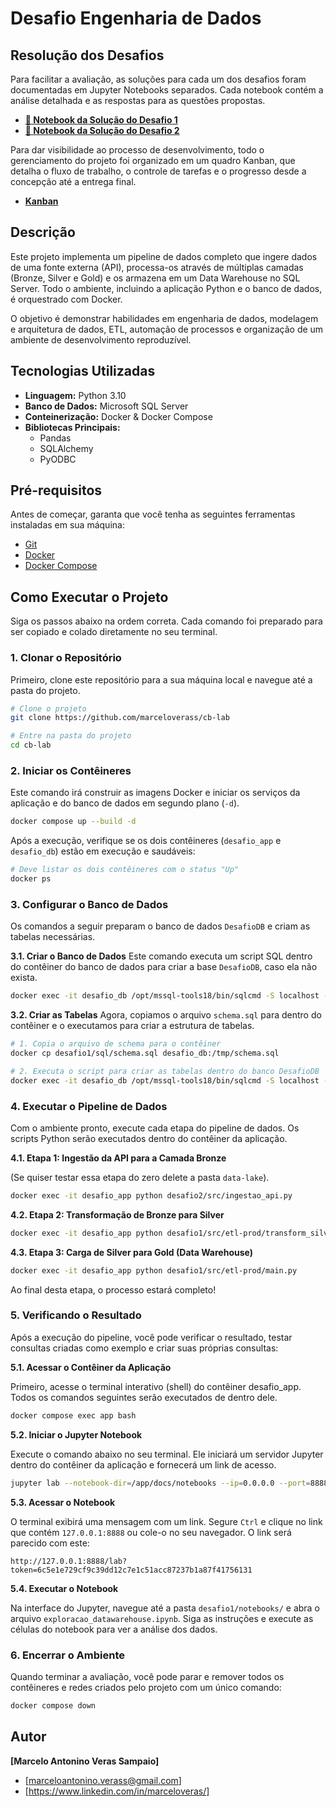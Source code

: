 # Desafio Engenharia de Dados

## Resolução dos Desafios

Para facilitar a avaliação, as soluções para cada um dos desafios foram documentadas em Jupyter Notebooks separados. Cada notebook contém a análise detalhada e as respostas para as questões propostas.

* **[📄 Notebook da Solução do Desafio 1](https://github.com/marceloverass/cb-lab/blob/main/docs/notebooks/desafio1.ipynb)**
* **[📄 Notebook da Solução do Desafio 2](https://github.com/marceloverass/cb-lab/blob/main/docs/notebooks/desafio2.ipynb)**

Para dar visibilidade ao processo de desenvolvimento, todo o gerenciamento do projeto foi organizado em um quadro Kanban, que detalha o fluxo de trabalho, o controle de tarefas e o progresso desde a concepção até a entrega final.

* **[Kanban](https://github.com/marceloverass/cb-lab/blob/main/docs/KANBAN.md)**

## Descrição

Este projeto implementa um pipeline de dados completo que ingere dados de uma fonte externa (API), processa-os através de múltiplas camadas (Bronze, Silver e Gold) e os armazena em um Data Warehouse no SQL Server. Todo o ambiente, incluindo a aplicação Python e o banco de dados, é orquestrado com Docker.

O objetivo é demonstrar habilidades em engenharia de dados, modelagem e arquitetura de dados, ETL, automação de processos e organização de um ambiente de desenvolvimento reproduzível.

## Tecnologias Utilizadas

* **Linguagem:** Python 3.10
* **Banco de Dados:** Microsoft SQL Server
* **Conteinerização:** Docker & Docker Compose
* **Bibliotecas Principais:**
    * Pandas
    * SQLAlchemy
    * PyODBC

## Pré-requisitos

Antes de começar, garanta que você tenha as seguintes ferramentas instaladas em sua máquina:

* [Git](https://git-scm.com/)
* [Docker](https://www.docker.com/products/docker-desktop/)
* [Docker Compose](https://docs.docker.com/compose/install/)

## Como Executar o Projeto

Siga os passos abaixo na ordem correta. Cada comando foi preparado para ser copiado e colado diretamente no seu terminal.

### 1. Clonar o Repositório

Primeiro, clone este repositório para a sua máquina local e navegue até a pasta do projeto.

```bash
# Clone o projeto
git clone https://github.com/marceloverass/cb-lab

# Entre na pasta do projeto
cd cb-lab
```

### 2. Iniciar os Contêineres

Este comando irá construir as imagens Docker e iniciar os serviços da aplicação e do banco de dados em segundo plano (`-d`).

```bash
docker compose up --build -d
```

Após a execução, verifique se os dois contêineres (`desafio_app` e `desafio_db`) estão em execução e saudáveis:

```bash
# Deve listar os dois contêineres com o status "Up"
docker ps
```

### 3. Configurar o Banco de Dados

Os comandos a seguir preparam o banco de dados `DesafioDB` e criam as tabelas necessárias.

**3.1. Criar o Banco de Dados**
Este comando executa um script SQL dentro do contêiner do banco de dados para criar a base `DesafioDB`, caso ela não exista.

```bash
docker exec -it desafio_db /opt/mssql-tools18/bin/sqlcmd -S localhost -U sa -P 'CocoBambuCBLAB123@@' -N -C -Q "IF NOT EXISTS (SELECT name FROM sys.databases WHERE name = 'DesafioDB') CREATE DATABASE DesafioDB;"
```

**3.2. Criar as Tabelas**
Agora, copiamos o arquivo `schema.sql` para dentro do contêiner e o executamos para criar a estrutura de tabelas.

```bash
# 1. Copia o arquivo de schema para o contêiner
docker cp desafio1/sql/schema.sql desafio_db:/tmp/schema.sql
```

```bash
# 2. Executa o script para criar as tabelas dentro do banco DesafioDB
docker exec -it desafio_db /opt/mssql-tools18/bin/sqlcmd -S localhost -U sa -P 'CocoBambuCBLAB123@@' -N -C -d DesafioDB -i /tmp/schema.sql
```

### 4. Executar o Pipeline de Dados

Com o ambiente pronto, execute cada etapa do pipeline de dados. Os scripts Python serão executados dentro do contêiner da aplicação.

**4.1. Etapa 1: Ingestão da API para a Camada Bronze**

(Se quiser testar essa etapa do zero delete a pasta `data-lake`).

```bash
docker exec -it desafio_app python desafio2/src/ingestao_api.py
```

**4.2. Etapa 2: Transformação de Bronze para Silver**

```bash
docker exec -it desafio_app python desafio1/src/etl-prod/transform_silver.py
```

**4.3. Etapa 3: Carga de Silver para Gold (Data Warehouse)**

```bash
docker exec -it desafio_app python desafio1/src/etl-prod/main.py
```

Ao final desta etapa, o processo estará completo!

### 5. Verificando o Resultado

Após a execução do pipeline, você pode verificar o resultado, testar consultas criadas como exemplo e criar suas próprias consultas:

**5.1. Acessar o Contêiner da Aplicação**

Primeiro, acesse o terminal interativo (shell) do contêiner desafio_app. Todos os comandos seguintes serão executados de dentro dele.

```bash
docker compose exec app bash
```

**5.2. Iniciar o Jupyter Notebook**

Execute o comando abaixo no seu terminal. Ele iniciará um servidor Jupyter dentro do contêiner da aplicação e fornecerá um link de acesso.

```bash
jupyter lab --notebook-dir=/app/docs/notebooks --ip=0.0.0.0 --port=8888 --allow-root --no-browser
```

**5.3. Acessar o Notebook**

O terminal exibirá uma mensagem com um link. Segure `Ctrl` e clique no link que contém `127.0.0.1:8888` ou cole-o no seu navegador. O link será parecido com este:

```
http://127.0.0.1:8888/lab?token=6c5e1e729cf9c39dd12c7e1c51acc87237b1a87f41756131
```

**5.4. Executar o Notebook**

Na interface do Jupyter, navegue até a pasta `desafio1/notebooks/` e abra o arquivo `exploracao_datawarehouse.ipynb`. Siga as instruções e execute as células do notebook para ver a análise dos dados.

### 6. Encerrar o Ambiente

Quando terminar a avaliação, você pode parar e remover todos os contêineres e redes criados pelo projeto com um único comando:

```bash
docker compose down
```

## Autor

**[Marcelo Antonino Veras Sampaio]**

* [marceloantonino.verass@gmail.com]
* [https://www.linkedin.com/in/marceloveras/]